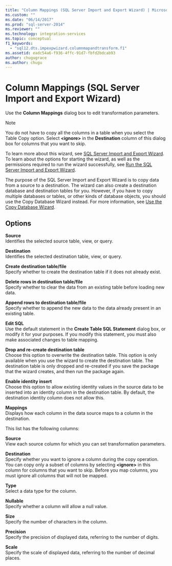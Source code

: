 ```yaml
---
title: "Column Mappings (SQL Server Import and Export Wizard) | Microsoft Docs"
ms.custom: ""
ms.date: "06/14/2017"
ms.prod: "sql-server-2014"
ms.reviewer: ""
ms.technology: integration-services
ms.topic: conceptual
f1_keywords: 
  - "sql12.dts.impexpwizard.columnmapandtransform.f1"
ms.assetid: eadc54a6-f936-4ffc-91d7-fbfd2bdcab93
author: chugugrace
ms.author: chugu
---
```

# Column Mappings (SQL Server Import and Export Wizard)
  Use the **Column Mappings** dialog box to edit transformation parameters.  
  
> [!NOTE]  
>  You do not have to copy all the columns in a table when you select the Table Copy option. Select **\<ignore>** in the **Destination** column of this dialog box for columns that you want to skip.  
  
 To learn more about this wizard, see [SQL Server Import and Export Wizard](import-and-export-data-with-the-sql-server-import-and-export-wizard.md). To learn about the options for starting the wizard, as well as the permissions required to run the wizard successfully, see [Run the SQL Server Import and Export Wizard](start-the-sql-server-import-and-export-wizard.md).  
  
 The purpose of the SQL Server Import and Export Wizard is to copy data from a source to a destination. The wizard can also create a destination database and destination tables for you. However, if you have to copy multiple databases or tables, or other kinds of database objects, you should use the Copy Database Wizard instead. For more information, see [Use the Copy Database Wizard](../../relational-databases/databases/use-the-copy-database-wizard.md).  
  
## Options  
 **Source**  
 Identifies the selected source table, view, or query.  
  
 **Destination**  
 Identifies the selected destination table, view, or query.  
  
 **Create destination table/file**  
 Specify whether to create the destination table if it does not already exist.  
  
 **Delete rows in destination table/file**  
 Specify whether to clear the data from an existing table before loading new data.  
  
 **Append rows to destination table/file**  
 Specify whether to append the new data to the data already present in an existing table.  
  
 **Edit SQL**  
 Use the default statement in the **Create Table SQL Statement** dialog box, or modify it for your purposes. If you modify this statement, you must also make associated changes to table mapping.  
  
 **Drop and re-create destination table**  
 Choose this option to overwrite the destination table. This option is only available when you use the wizard to create the destination table. The destination table is only dropped and re-created if you save the package that the wizard creates, and then run the package again.  
  
 **Enable identity insert**  
 Choose this option to allow existing identity values in the source data to be inserted into an identity column in the destination table. By default, the destination identity column does not allow this.  
  
 **Mappings**  
 Displays how each column in the data source maps to a column in the destination.  
  
 This list has the following columns:  
  
 **Source**  
 View each source column for which you can set transformation parameters.  
  
 **Destination**  
 Specify whether you want to ignore a column during the copy operation. You can copy only a subset of columns by selecting **\<ignore>** in this column for columns that you want to skip. Before you map columns, you must ignore all columns that will not be mapped.  
  
 **Type**  
 Select a data type for the column.  
  
 **Nullable**  
 Specify whether a column will allow a null value.  
  
 **Size**  
 Specify the number of characters in the column.  
  
 **Precision**  
 Specify the precision of displayed data, referring to the number of digits.  
  
 **Scale**  
 Specify the scale of displayed data, referring to the number of decimal places.  
  
  
